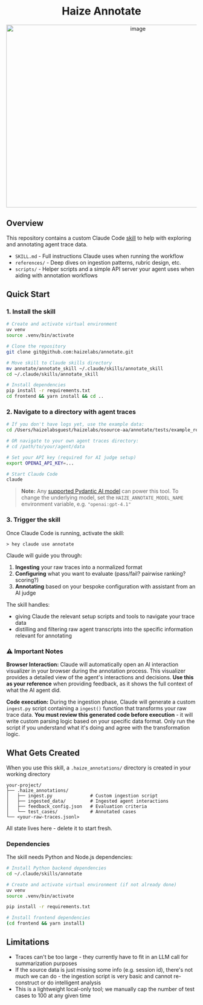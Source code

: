 <div align="center">
  <h1>Haize Annotate</h1>
  <img width="681" height="483" alt="image" src="https://github.com/user-attachments/assets/2404b62d-3e03-43d1-80b4-d106e1032970" />
</div>

## Overview

This repository contains a custom Claude Code [skill](https://docs.claude.com/en/docs/agents-and-tools/agent-skills/overview) to help with exploring and annotating agent trace data.

- `SKILL.md` - Full instructions Claude uses when running the workflow
- `references/` - Deep dives on ingestion patterns, rubric design, etc.
- `scripts/` - Helper scripts and a simple API server your agent uses when aiding with annotation workflows

## Quick Start


### 1. Install the skill

```bash
# Create and activate virtual environment
uv venv
source .venv/bin/activate

# Clone the repository
git clone git@github.com:haizelabs/annotate.git

# Move skill to Claude skills directory
mv annotate/annotate_skill ~/.claude/skills/annotate_skill
cd ~/.claude/skills/annotate_skill

# Install dependencies
pip install -r requirements.txt
cd frontend && yarn install && cd ..
```

### 2. Navigate to a directory with agent traces

```bash
# If you don't have logs yet, use the example data:
cd /Users/haizelabsguest/haizelabs/osource-aa/annotate/tests/example_research_agent

# OR navigate to your own agent traces directory:
# cd /path/to/your/agent/data

# Set your API key (required for AI judge setup)
export OPENAI_API_KEY=...

# Start Claude Code
claude
```

> **Note:** Any [supported Pydantic AI model](https://ai.pydantic.dev/models/overview/) can power this tool. To change the underlying model, set the `HAIZE_ANNOTATE_MODEL_NAME` environment variable, e.g. `"openai:gpt-4.1"`

### 3. Trigger the skill

Once Claude Code is running, activate the skill:

```
> hey claude use annotate
```

Claude will guide you through:
1. **Ingesting** your raw traces into a normalized format
2. **Configuring** what you want to evaluate (pass/fail? pairwise ranking? scoring?)
3. **Annotating** based on your bespoke configuration with assistant from an AI judge

The skill handles:
- giving Claude the relevant setup scripts and tools to navigate your trace data
- distilling and filtering raw agent transcripts into the specific information relevant for annotating

### ⚠️ Important Notes

**Browser Interaction:** Claude will automatically open an AI interaction visualizer in your browser during the annotation process. This visualizer provides a detailed view of the agent's interactions and decisions. **Use this as your reference** when providing feedback, as it shows the full context of what the AI agent did.

**Code execution:** During the ingestion phase, Claude will generate a custom `ingest.py` script containing a `ingest()` function that transforms your raw trace data. **You must review this generated code before execution** - it will write custom parsing logic based on your specific data format. Only run the script if you understand what it's doing and agree with the transformation logic.

## What Gets Created

When you use this skill, a `.haize_annotations/` directory is created in your working directory

```
your-project/
├── .haize_annotations/
│   ├── ingest.py              # Custom ingestion script
│   ├── ingested_data/         # Ingested agent interactions
│   ├── feedback_config.json   # Evaluation criteria
│   └── test_cases/            # Annotated cases
└── <your-raw-traces.jsonl>
```

All state lives here - delete it to start fresh. 

### Dependencies

The skill needs Python and Node.js dependencies:

```bash
# Install Python backend dependencies
cd ~/.claude/skills/annotate

# Create and activate virtual environment (if not already done)
uv venv
source .venv/bin/activate

pip install -r requirements.txt

# Install frontend dependencies
(cd frontend && yarn install)
```

## Limitations
- Traces can't be too large - they currently have to fit in an LLM call for summarization purposes
- If the source data is just missing some info (e.g. session id), there's not much we can do - the ingestion script is very basic and cannot re-construct or do intelligent analysis
- This is a lightweight local-only tool; we manually cap the number of test cases to 100 at any given time
